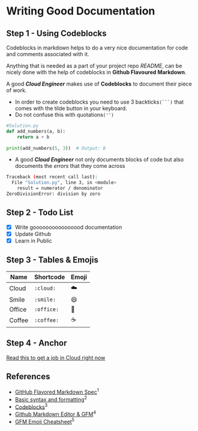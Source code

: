 # Writing Good Documentation

## Step 1 - Using Codeblocks

Codeblocks in markdown helps to do a very nice documentation for code and comments associated with it. 

Anything that is needed as a part of your project repo *README*, can be nicely done with the help of codeblocks in **Github Flavoured Markdown**.

A good ***Cloud Engineer*** makes use of **Codeblocks** to document their piece of work.

- In order to create codeblocks you need to use 3 backticks`(```)` that comes with the tilde button in your keyboard.
- Do not confuse this with quotations`('')`


```python
#Solution.py
def add_numbers(a, b):
    return a + b
    
print(add_numbers(5, 3))  # Output: 8
```

- A good ***Cloud Engineer*** not only documents blocks of code but also documents the *errors* that they come across

```bash
Traceback (most recent call last):
  File "Solution.py", line 3, in <module>
    result = numerator / denominator
ZeroDivisionError: division by zero
```

## Step 2 - Todo List 
- [x] Write goooooooooooooood documentation
- [x] Update Github
- [x] Learn in Public

## Step 3 - Tables & Emojis
| Name | Shortcode | Emoji
| --- | --- | --- |
| Cloud | `:cloud:` | ☁️ |
| Smile | `:smile:` | 😄 |
| Office | `:office:` | 🏢 |
| Coffee | `:coffee:` | ☕ | 

## Step 4 - Anchor
[Read this to get a job in Cloud right now](random-text/random.md)

## References
- [GitHub Flavored Markdown Spec](https://github.github.com/gfm/)<sup>1</sup>
- [Basic syntax and formatting](https://docs.github.com/en/get-started/writing-on-github/getting-started-with-writing-and-formatting-on-github/basic-writing-and-formatting-syntax)<sup>2</sup>
- [Codeblocks](https://docs.github.com/en/get-started/writing-on-github/working-with-advanced-formatting/creating-and-highlighting-code-blocks)<sup>3</sup>
- [Github Markdown Editor & GFM](https://www.youtube.com/watch?v=O9z6OvL-AQQ&list=PLBfufR7vyJJ4q5YCPl4o2XAzGRZUjuD-A&index=16)<sup>4</sup>
- [GFM Emoji Cheatsheet](https://github.com/ikatyang/emoji-cheat-sheet)<sup>5</sup>
